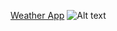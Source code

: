 [Weather App](https://gio213.github.io/weather-app "Weather App")
![Alt text](assets/Screenshot%202023-06-29%20151634.png=true "Prewiew")
